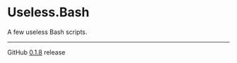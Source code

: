# Useless.Bash
A few useless Bash scripts.

---

GitHub [0.1.8](https://github.com/StanleyProjects/Useless.Bash/releases/tag/0.1.8) release
